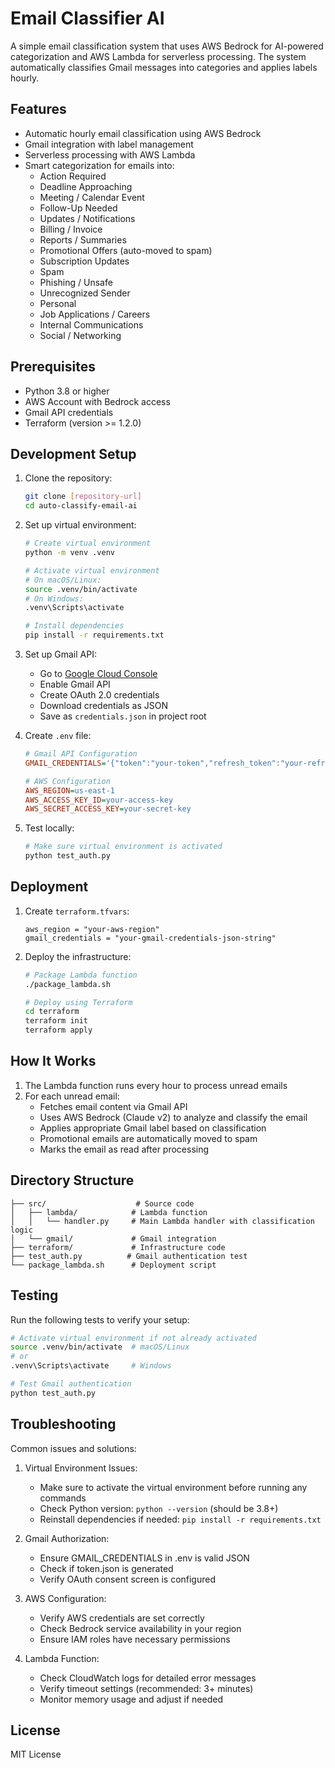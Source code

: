 # Email Classifier AI

A simple email classification system that uses AWS Bedrock for AI-powered categorization and AWS Lambda for serverless processing. The system automatically classifies Gmail messages into categories and applies labels hourly.

## Features
- Automatic hourly email classification using AWS Bedrock
- Gmail integration with label management
- Serverless processing with AWS Lambda
- Smart categorization for emails into:
  - Action Required
  - Deadline Approaching
  - Meeting / Calendar Event
  - Follow-Up Needed
  - Updates / Notifications
  - Billing / Invoice
  - Reports / Summaries
  - Promotional Offers (auto-moved to spam)
  - Subscription Updates
  - Spam
  - Phishing / Unsafe
  - Unrecognized Sender
  - Personal
  - Job Applications / Careers
  - Internal Communications
  - Social / Networking

## Prerequisites
- Python 3.8 or higher
- AWS Account with Bedrock access
- Gmail API credentials
- Terraform (version >= 1.2.0)

## Development Setup

1. Clone the repository:
   ```bash
   git clone [repository-url]
   cd auto-classify-email-ai
   ```

2. Set up virtual environment:
   ```bash
   # Create virtual environment
   python -m venv .venv

   # Activate virtual environment
   # On macOS/Linux:
   source .venv/bin/activate
   # On Windows:
   .venv\Scripts\activate

   # Install dependencies
   pip install -r requirements.txt
   ```

3. Set up Gmail API:
   - Go to [Google Cloud Console](https://console.cloud.google.com)
   - Enable Gmail API
   - Create OAuth 2.0 credentials
   - Download credentials as JSON
   - Save as `credentials.json` in project root

4. Create `.env` file:
   ```ini
   # Gmail API Configuration
   GMAIL_CREDENTIALS='{"token":"your-token","refresh_token":"your-refresh-token","token_uri":"https://oauth2.googleapis.com/token","client_id":"your-client-id","client_secret":"your-client-secret","scopes":["https://www.googleapis.com/auth/gmail.modify"]}'

   # AWS Configuration
   AWS_REGION=us-east-1
   AWS_ACCESS_KEY_ID=your-access-key
   AWS_SECRET_ACCESS_KEY=your-secret-key
   ```

5. Test locally:
   ```bash
   # Make sure virtual environment is activated
   python test_auth.py
   ```

## Deployment

1. Create `terraform.tfvars`:
   ```hcl
   aws_region = "your-aws-region"
   gmail_credentials = "your-gmail-credentials-json-string"
   ```

2. Deploy the infrastructure:
   ```bash
   # Package Lambda function
   ./package_lambda.sh

   # Deploy using Terraform
   cd terraform
   terraform init
   terraform apply
   ```

## How It Works

1. The Lambda function runs every hour to process unread emails
2. For each unread email:
   - Fetches email content via Gmail API
   - Uses AWS Bedrock (Claude v2) to analyze and classify the email
   - Applies appropriate Gmail label based on classification
   - Promotional emails are automatically moved to spam
   - Marks the email as read after processing

## Directory Structure
```
├── src/                    # Source code
│   ├── lambda/            # Lambda function
│   │   └── handler.py     # Main Lambda handler with classification logic
│   └── gmail/             # Gmail integration
├── terraform/             # Infrastructure code
├── test_auth.py          # Gmail authentication test
└── package_lambda.sh      # Deployment script
```

## Testing
Run the following tests to verify your setup:

```bash
# Activate virtual environment if not already activated
source .venv/bin/activate  # macOS/Linux
# or
.venv\Scripts\activate     # Windows

# Test Gmail authentication
python test_auth.py
```

## Troubleshooting

Common issues and solutions:

1. Virtual Environment Issues:
   - Make sure to activate the virtual environment before running any commands
   - Check Python version: `python --version` (should be 3.8+)
   - Reinstall dependencies if needed: `pip install -r requirements.txt`

2. Gmail Authorization:
   - Ensure GMAIL_CREDENTIALS in .env is valid JSON
   - Check if token.json is generated
   - Verify OAuth consent screen is configured

3. AWS Configuration:
   - Verify AWS credentials are set correctly
   - Check Bedrock service availability in your region
   - Ensure IAM roles have necessary permissions

4. Lambda Function:
   - Check CloudWatch logs for detailed error messages
   - Verify timeout settings (recommended: 3+ minutes)
   - Monitor memory usage and adjust if needed

## License
MIT License
